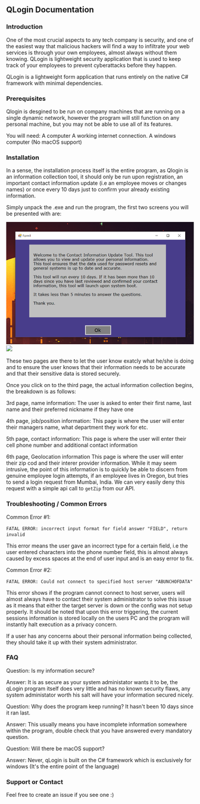 ## QLogin Documentation


### Introduction

One of the most crucial aspects to any tech company is security, and one of the easiest way that malicious hackers will find a way to infiltrate your web services is through your own employees, almost always without them knowing. QLogin is lightweight security application that is used to keep track of your employees to prevent cyberattacks before they happen. 

QLogin is a lightweight form application that runs entirely on the native C# framework with minimal dependencies.


### Prerequisites
Qlogin is desgined to be run on company machines that are running on a single dynamic network, however the program will still function on any personal machine, but you may not be able to use all of its features. 

You will need:
A computer
A working internet connection. 
A windows computer (No macOS support)

### Installation
In a sense, the installation process itself is the entire program, as Qlogin is an information collection tool, it should only be run upon registration, an important contact information update (i.e an employee moves or changes names) or once every 10 days just to confirm your already existing information.

Simply unpack the .exe and run the program, the first two screens you will be presented with are:

<img src="/1.PNG">

<img src=/blob/main/2.PNG>

These two pages are there to let the user know exatcly what he/she is doing and to ensure the user knows that their information needs to be accurate and that their sensitive data is stored securely. 


Once you click on to the third page, the actual information collection begins, the breakdown is as follows:

3rd page, name information:
The user is asked to enter their first name, last name and their preferred nickname if they have one

4th page, job/position information: 
This page is where the user will enter their managers name, what department they work for etc.

5th page, contact information:
This page is where the user will enter their cell phone number and additional contact information

6th page, Geolocation information
This page is where the user will enter their zip cod and their interer provider information. While it may seem intrusive, the point of this information is to quickly be able to discern from genuine employee login attempts, if an employee lives in Oregon, but tries to send a login request from Mumbai, India. We can very easily deny this request with a simple api call to ``` getZip ``` from our API.

### Troubleshooting / Common Errors

Common Error #1:
```
FATAL ERROR: incorrect input format for field answer "FIELD", return invalid
```
This error means the user gave an incorrect type for a certain field, i.e the user entered characters into the phone number field, this is almost always caused by excess spaces at the end of user input and is an easy error to fix.

Common Error #2: 
```
FATAL ERROR: Could not connect to specified host server "ABUNCHOFDATA"
```
This error shows if the program cannot connect to host server, users will almost always have to contact their system administrator to solve this issue as it means that either the target server is down or the config was not setup properly. It should be noted that upon this error triggering, the current sessions information is stored locally on the users PC and the program will instantly halt execution as a privacy concern.

If a user has any concerns about their personal information being collected, they should take it up with their system administrator. 


### FAQ

Question: Is my information secure?

Answer: It is as secure as your system administator wants it to be, the qLogin program itself does very little and has no known security flaws, any system administator worth his salt will have your information secured nicely.

Question: Why does the program keep running? It hasn't been 10 days since it ran last.

Answer: This usually means you have incomplete information somewhere within the program, double check that you have answered every mandatory question.

Question: Will there be macOS support?

Answer: Never, qLogin is built on the C# framework which is exclusively for windows (It's the entire point of the language)



### Support or Contact

Feel free to create an issue if you see one :) 
